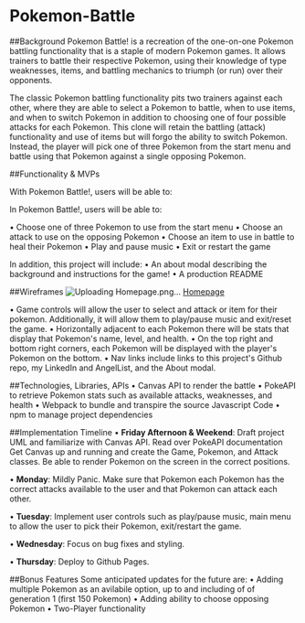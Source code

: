 # Pokemon-Battle

##Background
Pokemon Battle! is a recreation of the one-on-one Pokemon battling functionality that is a staple of modern Pokemon games. It allows trainers to battle their respective Pokemon, using their knowledge of type weaknesses, items, and battling mechanics to triumph (or run) over their opponents.

The classic Pokemon battling functionality pits two trainers against each other, where they are able to select a Pokemon to battle, when to use items, and when to switch Pokemon in addition to choosing one of four possible attacks for each Pokemon.
This clone will retain the battling (attack) functionality and use of items but will forgo the ability to switch Pokemon. Instead, the player will pick one of three Pokemon from the start menu and battle using that Pokemon against a single opposing Pokemon.

##Functionality & MVPs

With Pokemon Battle!, users will be able to:

In Pokemon Battle!, users will be able to:

• Choose one of three Pokemon to use from the start menu
• Choose an attack to use on the opposing Pokemon
• Choose an item to use in battle to heal their Pokemon
• Play and pause music
• Exit or restart the game

In addition, this project will include:
• An about modal describing the background and instructions for the game!
• A production README

##Wireframes
![Uploading Homepage.png…]()
[Homepage](https://user-images.githubusercontent.com/77752575/132032022-eeecb821-ff38-4700-a193-0c1755e1cbec.png)

• Game controls will allow the user to select and attack or item for their pokemon. Additionally, it will allow them to play/pause music and exit/reset the game.
• Horizontally adjacent to each Pokemon there will be stats that display that Pokemon's name, level, and health.
• On the top right and bottom right corners, each Pokemon will be displayed with the player's Pokemon on the bottom.
• Nav links include links to this project's Github repo, my LinkedIn and AngelList, and the About modal.

##Technologies, Libraries, APIs
• Canvas API to render the battle
• PokeAPI to retrieve Pokemon stats such as available attacks, weaknesses, and health
• Webpack to bundle and transpire the source Javascript Code
• npm to manage project dependencies

##Implementation Timeline
• **Friday Afternoon & Weekend**: Draft project UML and familiarize with Canvas API. Read over PokeAPI documentation Get Canvas up and running and create the Game, Pokemon, and Attack classes. Be able to render Pokemon on the screen in the correct positions.

• **Monday**: Mildly Panic. Make sure that Pokemon each Pokemon has the correct attacks available to the user and that Pokemon can attack each other.

• **Tuesday**: Implement user controls such as play/pause music, main menu to allow the user to pick their Pokemon, exit/restart the game.

• **Wednesday**: Focus on bug fixes and styling.

• **Thursday**: Deploy to Github Pages.

##Bonus Features
Some anticipated updates for the future are:
• Adding multiple Pokemon as an avilabile option, up to and including of of generation 1 (first 150 Pokemon)
• Adding ability to choose opposing Pokemon
• Two-Player functionality
